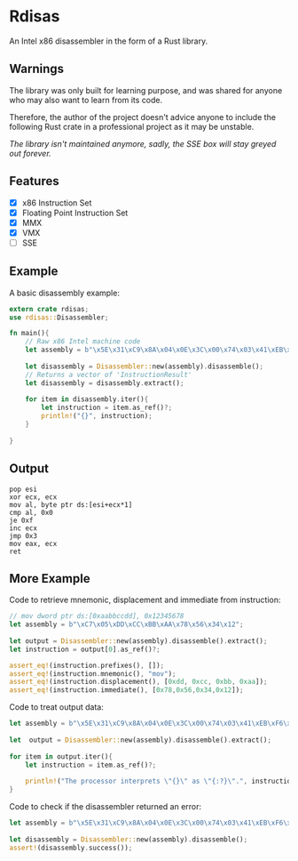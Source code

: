 # Rdisas
An Intel x86 disassembler in the form of a Rust library.

## Warnings
The library was only built for learning purpose, and was shared for anyone who may also want to learn from its code.

Therefore, the author of the project doesn't advice anyone to include the following Rust crate in a professional project as it may be unstable.

*The library isn't maintained anymore, sadly, the SSE box will stay greyed out forever.*

## Features
- [x] x86 Instruction Set
- [x] Floating Point Instruction Set 
- [x] MMX
- [x] VMX
- [ ] SSE

## Example

A basic disassembly example:

```rust
extern crate rdisas;
use rdisas::Disassembler;

fn main(){
    // Raw x86 Intel machine code
    let assembly = b"\x5E\x31\xC9\x8A\x04\x0E\x3C\x00\x74\x03\x41\xEB\xF6\x89\xC8\xC3";
    
    let disassembly = Disassembler::new(assembly).disassemble();
    // Returns a vector of 'InstructionResult'
    let disassembly = disassembly.extract();
    
    for item in disassembly.iter(){
        let instruction = item.as_ref()?;
        println!("{}", instruction);
    }
   
}
```
## Output
```
pop esi
xor ecx, ecx
mov al, byte ptr ds:[esi+ecx*1]
cmp al, 0x0
je 0xf
inc ecx
jmp 0x3
mov eax, ecx
ret
```
## More Example

Code to retrieve mnemonic, displacement and immediate from instruction:

```rust
// mov dword ptr ds:[0xaabbccdd], 0x12345678
let assembly = b"\xC7\x05\xDD\xCC\xBB\xAA\x78\x56\x34\x12";
    
let output = Disassembler::new(assembly).disassemble().extract();
let instruction = output[0].as_ref()?;

assert_eq!(instruction.prefixes(), []);
assert_eq!(instruction.mnemonic(), "mov");
assert_eq!(instruction.displacement(), [0xdd, 0xcc, 0xbb, 0xaa]);
assert_eq!(instruction.immediate(), [0x78,0x56,0x34,0x12]);
```

Code to treat output data:


```rust
let assembly = b"\x5E\x31\xC9\x8A\x04\x0E\x3C\x00\x74\x03\x41\xEB\xF6\x89\xC8\xC3";
    
let  output = Disassembler::new(assembly).disassemble().extract();
    
for item in output.iter(){
    let instruction = item.as_ref()?;
    
    println!("The processor interprets \"{}\" as \"{:?}\".", instruction.to_string(), instruction.to_vec());
}
```

Code to check if the disassembler returned an error:

```rust
let assembly = b"\x5E\x31\xC9\x8A\x04\x0E\x3C\x00\x74\x03\x41\xEB\xF6\x89\xC8\xC3";
    
let disassembly = Disassembler::new(assembly).disassemble();
assert!(disassembly.success());
```
